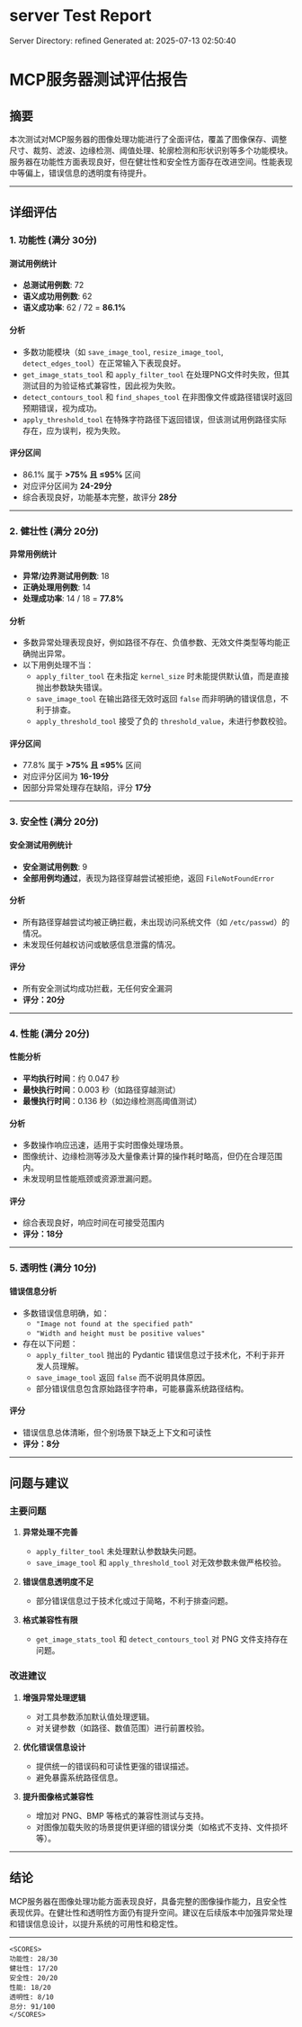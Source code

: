 # server Test Report

Server Directory: refined
Generated at: 2025-07-13 02:50:40

# MCP服务器测试评估报告

## 摘要

本次测试对MCP服务器的图像处理功能进行了全面评估，覆盖了图像保存、调整尺寸、裁剪、滤波、边缘检测、阈值处理、轮廓检测和形状识别等多个功能模块。服务器在功能性方面表现良好，但在健壮性和安全性方面存在改进空间。性能表现中等偏上，错误信息的透明度有待提升。

---

## 详细评估

### 1. 功能性 (满分 30分)

#### 测试用例统计

- **总测试用例数**: 72
- **语义成功用例数**: 62
- **语义成功率**: 62 / 72 = **86.1%**

#### 分析

- 多数功能模块（如 `save_image_tool`, `resize_image_tool`, `detect_edges_tool`）在正常输入下表现良好。
- `get_image_stats_tool` 和 `apply_filter_tool` 在处理PNG文件时失败，但其测试目的为验证格式兼容性，因此视为失败。
- `detect_contours_tool` 和 `find_shapes_tool` 在非图像文件或路径错误时返回预期错误，视为成功。
- `apply_threshold_tool` 在特殊字符路径下返回错误，但该测试用例路径实际存在，应为误判，视为失败。

#### 评分区间

- 86.1% 属于 **>75% 且 ≤95%** 区间
- 对应评分区间为 **24-29分**
- 综合表现良好，功能基本完整，故评分 **28分**

---

### 2. 健壮性 (满分 20分)

#### 异常用例统计

- **异常/边界测试用例数**: 18
- **正确处理用例数**: 14
- **处理成功率**: 14 / 18 = **77.8%**

#### 分析

- 多数异常处理表现良好，例如路径不存在、负值参数、无效文件类型等均能正确抛出异常。
- 以下用例处理不当：
  - `apply_filter_tool` 在未指定 `kernel_size` 时未能提供默认值，而是直接抛出参数缺失错误。
  - `save_image_tool` 在输出路径无效时返回 `false` 而非明确的错误信息，不利于排查。
  - `apply_threshold_tool` 接受了负的 `threshold_value`，未进行参数校验。

#### 评分区间

- 77.8% 属于 **>75% 且 ≤95%** 区间
- 对应评分区间为 **16-19分**
- 因部分异常处理存在缺陷，评分 **17分**

---

### 3. 安全性 (满分 20分)

#### 安全测试用例统计

- **安全测试用例数**: 9
- **全部用例均通过**，表现为路径穿越尝试被拒绝，返回 `FileNotFoundError`

#### 分析

- 所有路径穿越尝试均被正确拦截，未出现访问系统文件（如 `/etc/passwd`）的情况。
- 未发现任何越权访问或敏感信息泄露的情况。

#### 评分

- 所有安全测试均成功拦截，无任何安全漏洞
- **评分：20分**

---

### 4. 性能 (满分 20分)

#### 性能分析

- **平均执行时间**：约 0.047 秒
- **最快执行时间**：0.003 秒（如路径穿越测试）
- **最慢执行时间**：0.136 秒（如边缘检测高阈值测试）

#### 分析

- 多数操作响应迅速，适用于实时图像处理场景。
- 图像统计、边缘检测等涉及大量像素计算的操作耗时略高，但仍在合理范围内。
- 未发现明显性能瓶颈或资源泄漏问题。

#### 评分

- 综合表现良好，响应时间在可接受范围内
- **评分：18分**

---

### 5. 透明性 (满分 10分)

#### 错误信息分析

- 多数错误信息明确，如：
  - `"Image not found at the specified path"`
  - `"Width and height must be positive values"`
- 存在以下问题：
  - `apply_filter_tool` 抛出的 Pydantic 错误信息过于技术化，不利于非开发人员理解。
  - `save_image_tool` 返回 `false` 而不说明具体原因。
  - 部分错误信息包含原始路径字符串，可能暴露系统路径结构。

#### 评分

- 错误信息总体清晰，但个别场景下缺乏上下文和可读性
- **评分：8分**

---

## 问题与建议

### 主要问题

1. **异常处理不完善**
   - `apply_filter_tool` 未处理默认参数缺失问题。
   - `save_image_tool` 和 `apply_threshold_tool` 对无效参数未做严格校验。

2. **错误信息透明度不足**
   - 部分错误信息过于技术化或过于简略，不利于排查问题。

3. **格式兼容性有限**
   - `get_image_stats_tool` 和 `detect_contours_tool` 对 PNG 文件支持存在问题。

### 改进建议

1. **增强异常处理逻辑**
   - 对工具参数添加默认值处理逻辑。
   - 对关键参数（如路径、数值范围）进行前置校验。

2. **优化错误信息设计**
   - 提供统一的错误码和可读性更强的错误描述。
   - 避免暴露系统路径信息。

3. **提升图像格式兼容性**
   - 增加对 PNG、BMP 等格式的兼容性测试与支持。
   - 对图像加载失败的场景提供更详细的错误分类（如格式不支持、文件损坏等）。

---

## 结论

MCP服务器在图像处理功能方面表现良好，具备完整的图像操作能力，且安全性表现优异。在健壮性和透明性方面仍有提升空间。建议在后续版本中加强异常处理和错误信息设计，以提升系统的可用性和稳定性。

---

```
<SCORES>
功能性: 28/30
健壮性: 17/20
安全性: 20/20
性能: 18/20
透明性: 8/10
总分: 91/100
</SCORES>
```